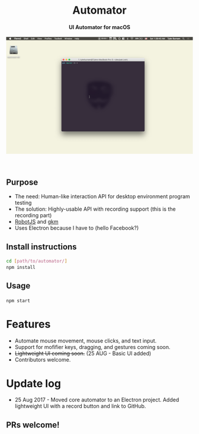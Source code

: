 <h1 align="center">Automator</h1>
<h4 align="center">UI Automator for macOS</h4>
<p align="center"> 
<img src="https://github.com/tburnam/pak/blob/master/usage.gif">
</p>
<br>

## Purpose
- The need: Human-like interaction API for desktop environment program testing
- The solution: Highly-usable API with recording support (this is the recording part)
- [RobotJS](https://github.com/octalmage/robotjs) and [gkm](https://github.com/tomzx/gkm)
- Uses Electron because I have to (hello Facebook?)

## Install instructions
```bash
cd [path/to/automator/]
npm install
```

## Usage
`npm start`

# Features
- Automate mouse movement, mouse clicks, and text input.
- Support for mofifier keys, dragging, and gestures coming soon.
- ~~Lightweight UI coming soon.~~ (25 AUG - Basic UI added)
- Contributors welcome.

# Update log
- 25 Aug 2017 - Moved core automator to an Electron project. Added lightweight UI with a record button and link to GitHub.

## PRs welcome!
